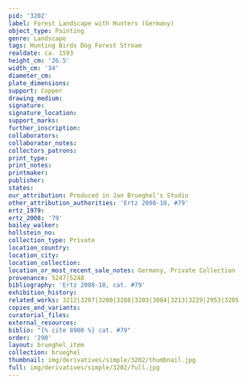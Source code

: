 ```yaml
---
pid: '3202'
label: Forest Landscape with Hunters (Germany)
object_type: Painting
genre: Landscape
tags: Hunting Birds Dog Forest Stream
realdate: ca. 1593
height_cm: '26.5'
width_cm: '34'
diameter_cm: 
plate_dimensions: 
support: Copper
drawing_medium: 
signature: 
signature_location: 
support_marks: 
further_inscription: 
collaborators: 
collaborator_notes: 
collectors_patrons: 
print_type: 
print_notes: 
printmaker: 
publisher: 
states: 
our_attribution: Produced in Jan Brueghel's Studio
other_attribution_authorities: 'Ertz 2008-10, #79'
ertz_1979: 
ertz_2008: '79'
bailey_walker: 
hollstein_no: 
collection_type: Private
location_country: 
location_city: 
location_collection: 
location_or_most_recent_sale_notes: Germany, Private Collection
provenance: 5247|5248
bibliography: 'Ertz 2008-10, cat. #79'
exhibition_history: 
related_works: 3212|3207|3200|3288|3203|3004|3213|3229|2953|3205
copies_and_variants: 
curatorial_files: 
external_resources: 
biblio: "{% cite 8900 %} cat. #79"
order: '290'
layout: brueghel_item
collection: brueghel
thumbnail: img/derivatives/simple/3202/thumbnail.jpg
full: img/derivatives/simple/3202/full.jpg
---
```

